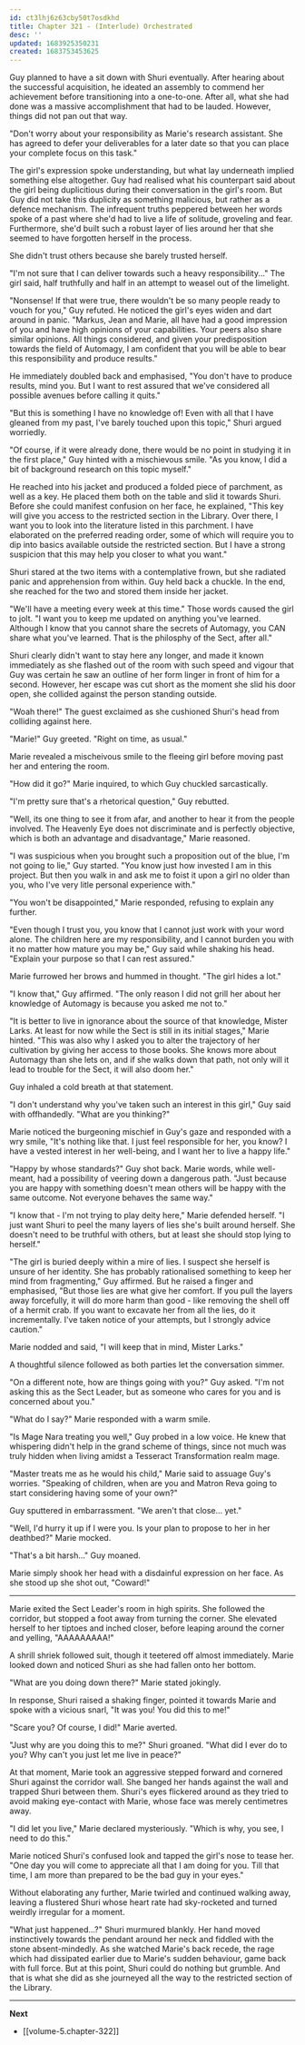 ```yaml
---
id: ct3lhj6z63cby50t7osdkhd
title: Chapter 321 - (Interlude) Orchestrated
desc: ''
updated: 1683925350231
created: 1683753453625
---
```


Guy planned to have a sit down with Shuri eventually. After hearing about the successful acquisition, he ideated an assembly to commend her achievement before transitioning into a one-to-one. After all, what she had done was a massive accomplishment that had to be lauded. However, things did not pan out that way.

"Don't worry about your responsibility as Marie's research assistant. She has agreed to defer your deliverables for a later date so that you can place your complete focus on this task."

The girl's expression spoke understanding, but what lay underneath implied something else altogether. Guy had realised what his counterpart said about the girl being duplicitious during their conversation in the girl's room. But Guy did not take this duplicity as something malicious, but rather as a defence mechanism. The infrequent truths peppered between her words spoke of a past where she'd had to live a life of solitude, groveling and fear. Furthermore, she'd built such a robust layer of lies around her that she seemed to have forgotten herself in the process.

She didn't trust others because she barely trusted herself.

"I'm not sure that I can deliver towards such a heavy responsibility..." The girl said, half truthfully and half in an attempt to weasel out of the limelight.

"Nonsense! If that were true, there wouldn't be so many people ready to vouch for you," Guy refuted. He noticed the girl's eyes widen and dart around in panic. "Markus, Jean and Marie, all have had a good impression of you and have high opinions of your capabilities. Your peers also share similar opinions. All things considered, and given your predisposition towards the field of Automagy, I am confident that you will be able to bear this responsibility and produce results."

He immediately doubled back and emphasised, "You don't have to produce results, mind you. But I want to rest assured that we've considered all possible avenues before calling it quits."

"But this is something I have no knowledge of! Even with all that I have gleaned from my past, I've barely touched upon this topic," Shuri argued worriedly.

"Of course, if it were already done, there would be no point in studying it in the first place," Guy hinted with a mischievous smile. "As you know, I did a bit of background research on this topic myself."

He reached into his jacket and produced a folded piece of parchment, as well as a key. He placed them both on the table and slid it towards Shuri. Before she could manifest confusion on her face, he explained, "This key will give you access to the restricted section in the Library. Over there, I want you to look into the literature listed in this parchment. I have elaborated on the preferred reading order, some of which will require you to dip into basics available outside the restricted section. But I have a strong suspicion that this may help you closer to what you want."

Shuri stared at the two items with a contemplative frown, but she radiated panic and apprehension from within. Guy held back a chuckle. In the end, she reached for the two and stored them inside her jacket.

"We'll have a meeting every week at this time." Those words caused the girl to jolt. "I want you to keep me updated on anything you've learned. Although I know that you cannot share the secrets of Automagy, you CAN share what you've learned. That is the philosphy of the Sect, after all."

Shuri clearly didn't want to stay here any longer, and made it known immediately as she flashed out of the room with such speed and vigour that Guy was certain he saw an outline of her form linger in front of him for a second. However, her escape was cut short as the moment she slid his door open, she collided against the person standing outside.

"Woah there!" The guest exclaimed as she cushioned Shuri's head from colliding against here.

"Marie!" Guy greeted. "Right on time, as usual."

Marie revealed a mischeivous smile to the fleeing girl before moving past her and entering the room.

"How did it go?" Marie inquired, to which Guy chuckled sarcastically.

"I'm pretty sure that's a rhetorical question," Guy rebutted.

"Well, its one thing to see it from afar, and another to hear it from the people involved. The Heavenly Eye does not discriminate and is perfectly objective, which is both an advantage and disadvantage," Marie reasoned.

"I was suspicious when you brought such a proposition out of the blue, I'm not going to lie," Guy started. "You know just how invested I am in this project. But then you walk in and ask me to foist it upon a girl no older than you, who I've very litle personal experience with."

"You won't be disappointed," Marie responded, refusing to explain any further.

"Even though I trust you, you know that I cannot just work with your word alone. The children here are my responsibility, and I cannot burden you with it no matter how mature you may be," Guy said while shaking his head. "Explain your purpose so that I can rest assured."

Marie furrowed her brows and hummed in thought. "The girl hides a lot."

"I know that," Guy affirmed. "The only reason I did not grill her about her knowledge of Automagy is because you asked me not to."

"It is better to live in ignorance about the source of that knowledge, Mister Larks. At least for now while the Sect is still in its initial stages," Marie hinted. "This was also why I asked you to alter the trajectory of her cultivation by giving her access to those books. She knows more about Automagy than she lets on, and if she walks down that path, not only will it lead to trouble for the Sect, it will also doom her."

Guy inhaled a cold breath at that statement.

"I don't understand why you've taken such an interest in this girl," Guy said with offhandedly. "What are you thinking?"

Marie noticed the burgeoning mischief in Guy's gaze and responded with a wry smile, "It's nothing like that. I just feel responsible for her, you know? I have a vested interest in her well-being, and I want her to live a happy life."

"Happy by whose standards?" Guy shot back. Marie words, while well-meant, had a possibility of veering down a dangerous path. "Just because you are happy with something doesn't mean others will be happy with the same outcome. Not everyone behaves the same way."

"I know that - I'm not trying to play deity here," Marie defended herself. "I just want Shuri to peel the many layers of lies she's built around herself. She doesn't need to be truthful with others, but at least she should stop lying to herself."

"The girl is buried deeply within a mire of lies. I suspect she herself is unsure of her identity. She has probably rationalised something to keep her mind from fragmenting," Guy affirmed. But he raised a finger and emphasised, "But those lies are what give her comfort. If you pull the layers away forcefully, it will do more harm than good - like removing the shell off of a hermit crab. If you want to excavate her from all the lies, do it incrementally. I've taken notice of your attempts, but I strongly advice caution."

Marie nodded and said, "I will keep that in mind, Mister Larks."

A thoughtful silence followed as both parties let the conversation simmer.

"On a different note, how are things going with you?" Guy asked. "I'm not asking this as the Sect Leader, but as someone who cares for you and is concerned about you."

"What do I say?" Marie responded with a warm smile.

"Is Mage Nara treating you well," Guy probed in a low voice. He knew that whispering didn't help in the grand scheme of things, since not much was truly hidden when living amidst a Tesseract Transformation realm mage.

"Master treats me as he would his child," Marie said to assuage Guy's worries. "Speaking of children, when are you and Matron Reva going to start considering having some of your own?"

Guy sputtered in embarrassment. "We aren't that close... yet."

"Well, I'd hurry it up if I were you. Is your plan to propose to her in her deathbed?" Marie mocked.

"That's a bit harsh..." Guy moaned.

Marie simply shook her head with a disdainful expression on her face. As she stood up she shot out, "Coward!"

____

Marie exited the Sect Leader's room in high spirits. She followed the corridor, but stopped a foot away from turning the corner. She elevated herself to her tiptoes and inched closer, before leaping around the corner and yelling, "AAAAAAAAA!"

A shrill shriek followed suit, though it teetered off almost immediately. Marie looked down and noticed Shuri as she had fallen onto her bottom.

"What are you doing down there?" Marie stated jokingly.

In response, Shuri raised a shaking finger, pointed it towards Marie and spoke with a vicious snarl, "It was you! You did this to me!"

"Scare you? Of course, I did!" Marie averted.

"Just why are you doing this to me?" Shuri groaned. "What did I ever do to you? Why can't you just let me live in peace?"

At that moment, Marie took an aggressive stepped forward and cornered Shuri against the corridor wall. She banged her hands against the wall and trapped Shuri between them. Shuri's eyes flickered around as they tried to avoid making eye-contact with Marie, whose face was merely centimetres away.

"I did let you live," Marie declared mysteriously. "Which is why, you see, I need to do this."

Marie noticed Shuri's confused look and tapped the girl's nose to tease her. "One day you will come to appreciate all that I am doing for you. Till that time, I am more than prepared to be the bad guy in your eyes."

Without elaborating any further, Marie twirled and continued walking away, leaving a flustered Shuri whose heart rate had sky-rocketed and turned weirdly irregular for a moment.

"What just happened...?" Shuri murmured blankly. Her hand moved instinctively towards the pendant around her neck and fiddled with the stone absent-mindedly. As she watched Marie's back recede, the rage which had dissipated earlier due to Marie's sudden behaviour, game back with full force. But at this point, Shuri could do nothing but grumble. And that is what she did as she journeyed all the way to the restricted section of the Library.

____

**Next**
* [[volume-5.chapter-322]]